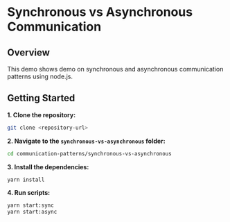 # Synchronous vs Asynchronous Communication

## Overview

This demo shows demo on synchronous and asynchronous communication patterns using node.js.

## Getting Started

**1. Clone the repository:**

```bash
git clone <repository-url>
```

**2. Navigate to the `synchronous-vs-asynchronous` folder:**

```bash
cd communication-patterns/synchronous-vs-asynchronous
```

**3. Install the dependencies:**

```bash
yarn install
```

**4. Run scripts:**

```bash
yarn start:sync
yarn start:async
```
